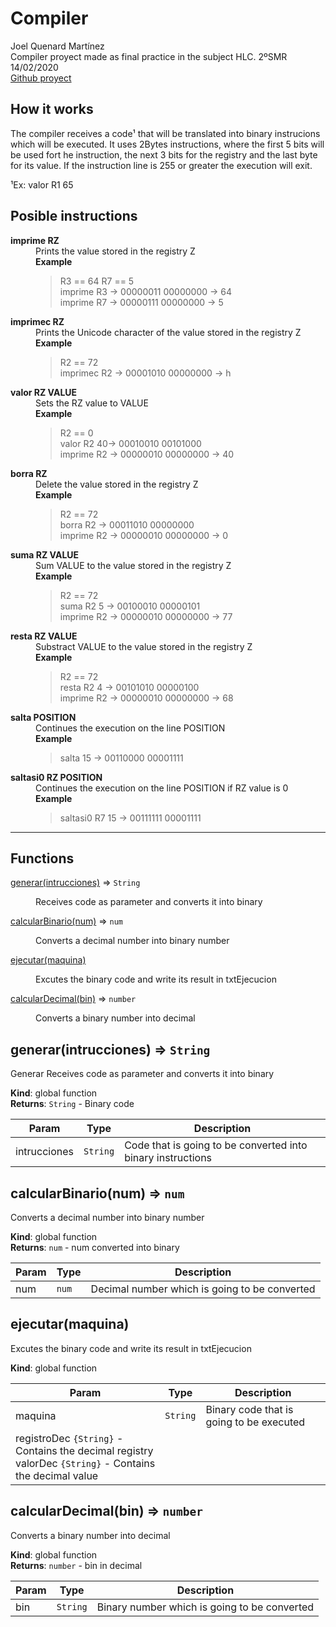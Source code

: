 # Compiler
Joel Quenard Martínez<br>
Compiler proyect made as final practice in the subject HLC. 2ºSMR<br>14/02/2020<br>
<a href="https://github.com/J03lqm/Compiler">Github proyect</a>
## How it works
The compiler receives a code¹ that will be translated into binary instrucions which will be executed. It uses 2Bytes instructions, where the first 5 bits will be used fort he instruction, the next 3 bits for the registry and the last byte for its value. If the instruction line is 255 or greater the execution will exit.

¹Ex: valor R1 65
## Posible instructions
<dl>
<dt><b>imprime RZ</b></dt>
<dd>Prints the value stored in the registry Z
<br><b>Example</b>

> R3 == 64
> R7 == 5 <br>
> imprime R3 → 00000011 00000000 → 64 <br>
> imprime R7 → 00000111 00000000 → 5
</dd> 
<dt><b>imprimec RZ</b></dt>
<dd>Prints the Unicode character of the value stored in the registry Z
<br><b>Example</b>

> R2 == 72 <br>
> imprimec R2 → 00001010 00000000 → h</dd>

<dt><b>valor RZ VALUE</b></dt>
<dd>Sets the RZ value to VALUE
<br><b>Example</b>

> R2 == 0 <br>
> valor R2 40→ 00010010 00101000 <br>
> imprime R2 → 00000010 00000000 → 40</dd>

<dt><b>borra RZ</b></dt>
<dd>Delete the value stored in the registry Z
<br><b>Example</b>

> R2 == 72 <br>
> borra R2 → 00011010 00000000 <br>
> imprime R2 → 00000010 00000000 → 0</dd>

<dt><b>suma RZ VALUE</b></dt>
<dd>Sum VALUE to the value stored in the registry Z
<br><b>Example</b>

> R2 == 72 <br>
> suma R2 5 → 00100010 00000101 <br>
> imprime R2 → 00000010 00000000 → 77</dd>

<dt><b>resta RZ VALUE</b></dt>
<dd>Substract VALUE to the value stored in the registry Z
<br><b>Example</b>

> R2 == 72 <br>
> resta R2 4 → 00101010 00000100 <br>
> imprime R2 → 00000010 00000000 → 68</dd>

<dt><b>salta POSITION</b></dt>
<dd>Continues the execution on the line POSITION
<br><b>Example</b>

>salta 15 → 00110000 00001111
</dd>
<dt><b>saltasi0 RZ POSITION</b></dt>
<dd>Continues the execution on the line POSITION if RZ value is 0
<br><b>Example</b>

>saltasi0 R7 15 → 00111111 00001111
</dd>
</dl>

- - -
## Functions

<dl>
<dt><a href="#generar">generar(intrucciones)</a> ⇒ <code>String</code></dt>
<dd><p>
Receives code as parameter and converts it into binary</p>
</dd>
<dt><a href="#calcularBinario">calcularBinario(num)</a> ⇒ <code>num</code></dt>
<dd><p>Converts a decimal number into binary number</p>
</dd>
<dt><a href="#ejecutar">ejecutar(maquina)</a></dt>
<dd><p>Excutes the binary code and write its result in txtEjecucion</p>
</dd>
<dt><a href="#calcularDecimal">calcularDecimal(bin)</a> ⇒ <code>number</code></dt>
<dd><p>Converts a binary number into decimal</p>
</dd>
</dl>

<a name="generar"></a>

## generar(intrucciones) ⇒ <code>String</code>
Generar
Receives code as parameter and converts it into binary

**Kind**: global function  
**Returns**: <code>String</code> - Binary code  

| Param | Type | Description |
| --- | --- | --- |
| intrucciones | <code>String</code> | Code that is going to be converted into binary instructions |

<a name="calcularBinario"></a>

## calcularBinario(num) ⇒ <code>num</code>
Converts a decimal number into binary number

**Kind**: global function  
**Returns**: <code>num</code> - num converted into binary  

| Param | Type | Description |
| --- | --- | --- |
| num | <code>num</code> | Decimal number which is going to be converted |

<a name="ejecutar"></a>

## ejecutar(maquina)
Excutes the binary code and write its result in txtEjecucion

**Kind**: global function  

| Param | Type | Description |
| --- | --- | --- |
| maquina | <code>String</code> | Binary code that is going to be executed 
registroDec <code>{String}</code> - Contains the decimal registry <br>valorDec <code>{String}</code> - Contains the decimal value |

<a name="calcularDecimal"></a>

## calcularDecimal(bin) ⇒ <code>number</code>
Converts a binary number into decimal

**Kind**: global function  
**Returns**: <code>number</code> - bin in decimal  

| Param | Type | Description |
| --- | --- | --- |
| bin | <code>String</code> | Binary number which is going to be converted |

